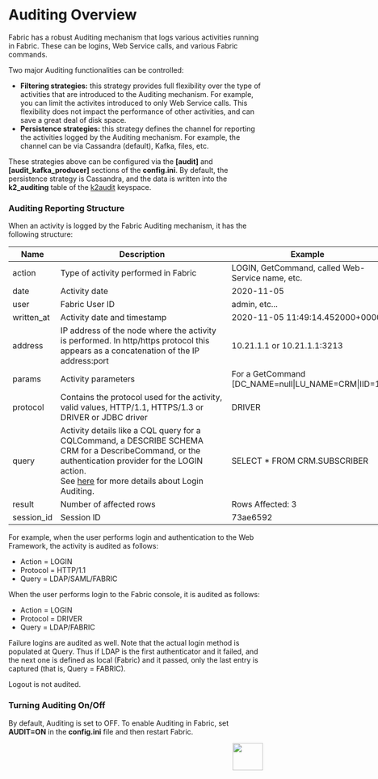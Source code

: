 # Auditing Overview

Fabric has a robust Auditing mechanism that logs various activities running in Fabric. These can be logins, Web Service calls, and various Fabric commands. 

Two major Auditing functionalities can be controlled:

-  **Filtering strategies:** this strategy provides full flexibility over the type of activities that are introduced to the Auditing mechanism. For example, you can limit the activites introduced to only Web Service calls. This flexibility does not impact the performance of other activities, and can save a great deal of disk space.
- **Persistence strategies:** this strategy defines the channel for reporting the activities logged by the Auditing mechanism. For example, the channel can be via Cassandra (default), Kafka, files, etc.

These strategies above can be configured via the **[audit]** and **[audit_kafka_producer]** sections of the **config.ini**. By default, the persistence strategy is Cassandra, and the data is written into the **k2_auditing** table of the [k2audit](/articles/02_fabric_architecture/06_cassandra_keyspaces_for_fabric.md) keyspace.

### Auditing Reporting Structure

When an activity is logged by the Fabric Auditing mechanism, it has the following structure:
<table style="width: 900px;">
<thead>
<tr style="height: 18px;">
<th style="height: 18px; width: 73px;">Name</th>
<th style="height: 18px; width: 323px;">Description</th>
<th style="height: 18px; width: 286px;">Example</th>
</tr>
</thead>
<tbody>
<tr style="height: 36px;">
<td style="height: 36px; width: 73px;">action</td>
<td style="height: 36px; width: 323px;">Type of activity performed in Fabric</td>
<td style="height: 36px; width: 286px;">LOGIN, GetCommand, called Web-Service name, etc.</td>
</tr>
<tr style="height: 18px;">
<td style="height: 18px; width: 73px;">date</td>
<td style="height: 18px; width: 323px;">Activity date</td>
<td style="height: 18px; width: 286px;">2020-11-05</td>
</tr>
<tr style="height: 18px;">
<td style="height: 18px; width: 73px;">user</td>
<td style="height: 18px; width: 323px;">Fabric User ID</td>
<td style="height: 18px; width: 286px;">admin, etc...</td>
</tr>
<tr style="height: 18px;">
<td style="height: 18px; width: 73px;">written_at</td>
<td style="height: 18px; width: 323px;">Activity date and timestamp</td>
<td style="height: 18px; width: 286px;">2020-11-05 11:49:14.452000+0000</td>
</tr>
<tr style="height: 72px;">
<td style="height: 72px; width: 73px;">address</td>
<td style="height: 72px; width: 323px;">IP address of the node where the activity is performed. In http/https protocol this appears as a concatenation of the IP address:port</td>
<td style="height: 72px; width: 286px;">10.21.1.1 or 10.21.1.1:3213</td>
</tr>
<tr style="height: 36px;">
<td style="height: 36px; width: 73px;">params</td>
<td style="height: 36px; width: 323px;">Activity parameters</td>
<td style="height: 36px; width: 286px;">For a GetCommand [DC_NAME=null|LU_NAME=CRM|IID=1]</td>
</tr>
<tr style="height: 54px;">
<td style="height: 54px; width: 73px;">protocol</td>
<td style="height: 54px; width: 323px;">Contains the protocol used for the activity, valid values, HTTP/1.1, HTTPS/1.3 or DRIVER or JDBC driver</td>
<td style="height: 54px; width: 286px;">DRIVER</td>
</tr>
<tr style="height: 54px;">
<td style="height: 54px; width: 73px;">query</td>
<td style="height: 54px; width: 323px;">Activity details like a CQL query for a CQLCommand, a DESCRIBE SCHEMA CRM for a DescribeCommand, or the authentication provider for the LOGIN action. <br/>See <a href="/articles/26_fabric_security/16_user_IAM_auditing.md">here</a> for more details about Login Auditing.</br/></td>
<td style="height: 54px; width: 286px;">SELECT * FROM CRM.SUBSCRIBER</td>
</tr>
<tr style="height: 18px;">
<td style="height: 18px; width: 73px;">result</td>
<td style="height: 18px; width: 323px;">Number of affected rows</td>
<td style="height: 18px; width: 286px;">Rows Affected: 3</td>
</tr>
<tr style="height: 18px;">
<td style="height: 18px; width: 73px;">session_id</td>
<td style="height: 18px; width: 323px;">Session ID</td>
<td style="height: 18px; width: 286px;">73ae6592</td>
</tr>
</tbody>
</table>
For example, when the user performs login and authentication to the Web Framework, the activity is audited as follows:

- Action = LOGIN
- Protocol = HTTP/1.1
- Query = LDAP/SAML/FABRIC

When the user performs login to the Fabric console, it is audited as follows:

* Action = LOGIN
* Protocol = DRIVER
* Query = LDAP/FABRIC

Failure logins are audited as well. Note that the actual login method is populated at Query. Thus if LDAP is the first authenticator and it failed, and the next one is defined as local (Fabric) and it passed, only the last entry is captured (that is, Query = FABRIC).

Logout is not audited.  

### Turning Auditing On/Off

By default, Auditing is set to OFF. To enable Auditing in Fabric, set **AUDIT=ON** in the **config.ini** file and then restart Fabric.

[<img align="right" width="60" height="54" src="/articles/images/Next.png">](02_filtering_strategy.md) 

